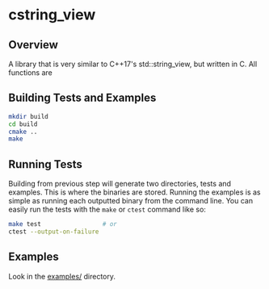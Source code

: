 # cstring_view

## Overview

A library that is very similar to C++17's std::string_view, but written in C. All functions are

## Building Tests and Examples
```bash
mkdir build
cd build
cmake ..
make
```

## Running Tests
Building from previous step will generate two directories, tests and examples. This is where the binaries are stored. Running the examples is as simple as running each outputted binary from the command line. You can easily run the tests with the `make` or `ctest` command like so:
```bash
make test                 # or
ctest --output-on-failure
```


## Examples
Look in the [examples/](examples) directory.


